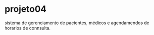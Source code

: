 # projeto04
sistema de gerenciamento de pacientes, médicos e agendamendos de horarios de connsulta.
